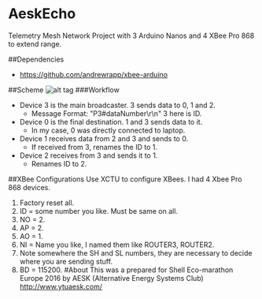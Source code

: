 # AeskEcho
Telemetry Mesh Network Project with 3 Arduino Nanos and 4 XBee Pro 868 to extend range.

##Dependencies
- https://github.com/andrewrapp/xbee-arduino

##Scheme
![alt tag](http://i.imgur.com/Vuui5Ce.png)
###Workflow
* Device 3 is the main broadcaster. 3 sends data to 0, 1 and 2.
  * Message Format: "P3#dataNumber\r\n" 3 here is ID.
* Device 0 is the final destination. 1 and 3 sends data to it.
  * In my case, 0 was directly connected to laptop.
* Device 1 receives data from 2 and 3 and sends to 0.
  * If received from 3, renames the ID to 1.
* Device 2 receives from 3 and sends it to 1.
  * Renames ID to 2.

##XBee Configurations
Use XCTU to configure XBees. I had 4 Xbee Pro 868 devices.
 1. Factory reset all.
 2. ID = some number you like. Must be same on all.
 3. NO = 2.
 4. AP = 2.
 5. AO = 1.
 6. NI = Name you like, I named them like ROUTER3, ROUTER2.
 7. Note somewhere the SH and SL numbers, they are necessary to decide where you are sending stuff.
 8. BD = 115200.
#About
This was a prepared for Shell Eco-marathon Europe 2016 by AESK (Alternative Energy Systems Club) http://www.ytuaesk.com/
